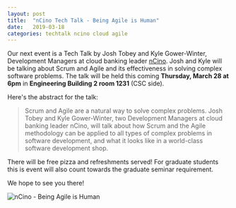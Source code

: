 ```yaml
---
layout: post
title:  "nCino Tech Talk - Being Agile is Human"
date:   2019-03-18
categories: techtalk ncino cloud agile
---
```


Our next event is a Tech Talk by Josh Tobey and Kyle Gower-Winter, Development 
Managers at cloud banking leader [nCino](https://www.ncino.com/). Josh and Kyle 
will be talking about Scrum and Agile and its effectiveness in solving complex 
software problems. The talk will be held this coming 
**Thursday, March 28 at 6pm** in **Engineering Building 2 room 1231** (CSC side).

Here's the abstract for the talk:

>Scrum and Agile are a natural way to solve complex problems. Josh Tobey and Kyle Gower-Winter, two Development Managers at cloud banking leader nCino, will talk about how Scrum and the Agile methodology can be applied to all types of complex problems in software development, and what it looks like in a world-class software development shop.

There will be free pizza and refreshments served! For graduate students this is event will also count towards the graduate seminar requirement.

We hope to see you there!

<img src="{{site.baseurl}}/assets/images/2019-03-28-ncino-techtalk.jpg" alt="nCino - Being Agile is Human" />

